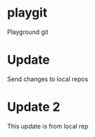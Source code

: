# playgit
Playground git

# Update
Send changes to local repos

# Update 2
This update is from local rep
